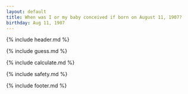 ```yaml
---
layout: default
title: When was I or my baby conceived if born on August 11, 1907?
birthday: Aug 11, 1907
---
```


{% include header.md %}

{% include guess.md %}

{% include calculate.md %}

{% include safety.md %}

{% include footer.md %}



